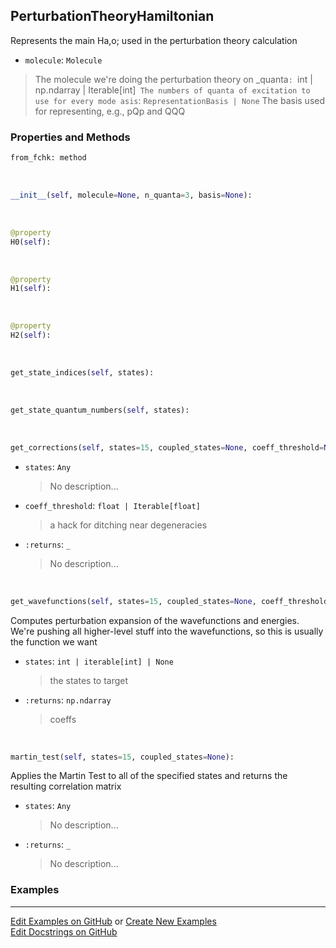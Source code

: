 ## <a id="Psience.VPT2.PerturbationTheory.PerturbationTheoryHamiltonian">PerturbationTheoryHamiltonian</a>
Represents the main Ha,o; used in the perturbation theory calculation
- `molecule`: `Molecule`
>The molecule we're doing the perturbation theory on
_quanta`: `int | np.ndarray | Iterable[int]`
>The numbers of quanta of excitation to use for every mode
asis`: `RepresentationBasis | None`
>The basis used for representing, e.g., pQp and QQQ

### Properties and Methods
```python
from_fchk: method
```
<a id="Psience.VPT2.PerturbationTheory.PerturbationTheoryHamiltonian.__init__" class="docs-object-method">&nbsp;</a>
```python
__init__(self, molecule=None, n_quanta=3, basis=None): 
```

<a id="Psience.VPT2.PerturbationTheory.PerturbationTheoryHamiltonian.H0" class="docs-object-method">&nbsp;</a>
```python
@property
H0(self): 
```

<a id="Psience.VPT2.PerturbationTheory.PerturbationTheoryHamiltonian.H1" class="docs-object-method">&nbsp;</a>
```python
@property
H1(self): 
```

<a id="Psience.VPT2.PerturbationTheory.PerturbationTheoryHamiltonian.H2" class="docs-object-method">&nbsp;</a>
```python
@property
H2(self): 
```

<a id="Psience.VPT2.PerturbationTheory.PerturbationTheoryHamiltonian.get_state_indices" class="docs-object-method">&nbsp;</a>
```python
get_state_indices(self, states): 
```

<a id="Psience.VPT2.PerturbationTheory.PerturbationTheoryHamiltonian.get_state_quantum_numbers" class="docs-object-method">&nbsp;</a>
```python
get_state_quantum_numbers(self, states): 
```

<a id="Psience.VPT2.PerturbationTheory.PerturbationTheoryHamiltonian.get_corrections" class="docs-object-method">&nbsp;</a>
```python
get_corrections(self, states=15, coupled_states=None, coeff_threshold=None, energy_threshold=None): 
```

- `states`: `Any`
    >No description...
- `coeff_threshold`: `float | Iterable[float]`
    >a hack for ditching near degeneracies
- `:returns`: `_`
    >No description...

<a id="Psience.VPT2.PerturbationTheory.PerturbationTheoryHamiltonian.get_wavefunctions" class="docs-object-method">&nbsp;</a>
```python
get_wavefunctions(self, states=15, coupled_states=None, coeff_threshold=None, energy_threshold=None): 
```
Computes perturbation expansion of the wavefunctions and energies.
            We're pushing all higher-level stuff into the wavefunctions, so this is
              usually the function we want
- `states`: `int | iterable[int] | None`
    >the states to target
- `:returns`: `np.ndarray`
    >coeffs

<a id="Psience.VPT2.PerturbationTheory.PerturbationTheoryHamiltonian.martin_test" class="docs-object-method">&nbsp;</a>
```python
martin_test(self, states=15, coupled_states=None): 
```
Applies the Martin Test to all of the specified states and returns the resulting correlation matrix
- `states`: `Any`
    >No description...
- `:returns`: `_`
    >No description...

### Examples


___

[Edit Examples on GitHub](https://github.com/McCoyGroup/References/edit/gh-pages/Documentation/examples/Psience/VPT2/PerturbationTheory/PerturbationTheoryHamiltonian.md) or 
[Create New Examples](https://github.com/McCoyGroup/References/new/gh-pages/?filename=Documentation/examples/Psience/VPT2/PerturbationTheory/PerturbationTheoryHamiltonian.md) <br/>
[Edit Docstrings on GitHub](https://github.com/McCoyGroup/Psience/edit/master/VPT2/PerturbationTheory.py?message=Update%20Docs)